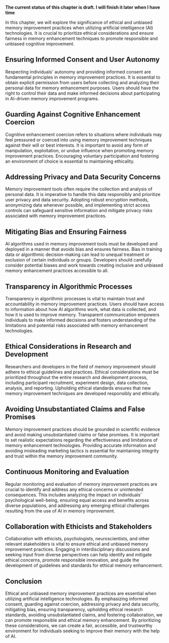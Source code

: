 **The current status of this chapter is draft. I will finish it later when I have time**

In this chapter, we will explore the significance of ethical and unbiased memory improvement practices when utilizing artificial intelligence (AI) technologies. It is crucial to prioritize ethical considerations and ensure fairness in memory enhancement techniques to promote responsible and unbiased cognitive improvement.

Ensuring Informed Consent and User Autonomy
-------------------------------------------

Respecting individuals' autonomy and providing informed consent are fundamental principles in memory improvement practices. It is essential to obtain explicit permission from users before collecting and analyzing their personal data for memory enhancement purposes. Users should have the right to control their data and make informed decisions about participating in AI-driven memory improvement programs.

Guarding Against Cognitive Enhancement Coercion
-----------------------------------------------

Cognitive enhancement coercion refers to situations where individuals may feel pressured or coerced into using memory improvement techniques against their will or best interests. It is important to avoid any form of manipulation, exploitation, or undue influence when promoting memory improvement practices. Encouraging voluntary participation and fostering an environment of choice is essential to maintaining ethicality.

Addressing Privacy and Data Security Concerns
---------------------------------------------

Memory improvement tools often require the collection and analysis of personal data. It is imperative to handle this data responsibly and prioritize user privacy and data security. Adopting robust encryption methods, anonymizing data whenever possible, and implementing strict access controls can safeguard sensitive information and mitigate privacy risks associated with memory improvement practices.

Mitigating Bias and Ensuring Fairness
-------------------------------------

AI algorithms used in memory improvement tools must be developed and deployed in a manner that avoids bias and ensures fairness. Bias in training data or algorithmic decision-making can lead to unequal treatment or exclusion of certain individuals or groups. Developers should carefully consider potential biases and work towards creating inclusive and unbiased memory enhancement practices accessible to all.

Transparency in Algorithmic Processes
-------------------------------------

Transparency in algorithmic processes is vital to maintain trust and accountability in memory improvement practices. Users should have access to information about how AI algorithms work, what data is collected, and how it is used to improve memory. Transparent communication empowers individuals to make informed decisions and fosters understanding of the limitations and potential risks associated with memory enhancement technologies.

Ethical Considerations in Research and Development
--------------------------------------------------

Researchers and developers in the field of memory improvement should adhere to ethical guidelines and practices. Ethical considerations must be prioritized throughout the entire research and development process, including participant recruitment, experiment design, data collection, analysis, and reporting. Upholding ethical standards ensures that new memory improvement techniques are developed responsibly and ethically.

Avoiding Unsubstantiated Claims and False Promises
--------------------------------------------------

Memory improvement practices should be grounded in scientific evidence and avoid making unsubstantiated claims or false promises. It is important to set realistic expectations regarding the effectiveness and limitations of memory enhancement technologies. Providing accurate information and avoiding misleading marketing tactics is essential for maintaining integrity and trust within the memory improvement community.

Continuous Monitoring and Evaluation
------------------------------------

Regular monitoring and evaluation of memory improvement practices are crucial to identify and address any ethical concerns or unintended consequences. This includes analyzing the impact on individuals' psychological well-being, ensuring equal access and benefits across diverse populations, and addressing any emerging ethical challenges resulting from the use of AI in memory improvement.

Collaboration with Ethicists and Stakeholders
---------------------------------------------

Collaboration with ethicists, psychologists, neuroscientists, and other relevant stakeholders is vital to ensure ethical and unbiased memory improvement practices. Engaging in interdisciplinary discussions and seeking input from diverse perspectives can help identify and mitigate ethical concerns, promote responsible innovation, and guide the development of guidelines and standards for ethical memory enhancement.

Conclusion
----------

Ethical and unbiased memory improvement practices are essential when utilizing artificial intelligence technologies. By emphasizing informed consent, guarding against coercion, addressing privacy and data security, mitigating bias, ensuring transparency, upholding ethical research standards, avoiding unsubstantiated claims, and fostering collaboration, we can promote responsible and ethical memory enhancement. By prioritizing these considerations, we can create a fair, accessible, and trustworthy environment for individuals seeking to improve their memory with the help of AI.

